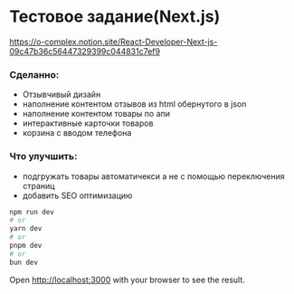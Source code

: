 # Тестовое задание(Next.js)
https://o-complex.notion.site/React-Developer-Next-js-09c47b36c56447329399c044831c7ef9
### Сделанно: 
* Отзывчивый дизайн 
* наполнение контентом отзывов из html обернутого в json
* наполнение контентом товары по апи
* интерактивные карточки товаров
* корзина с вводом телефона 
### Что улучшить: 
* подгружать товары автоматичекси а не с помощью переключения страниц
* добавить SEO оптимизацию 
```bash
npm run dev
# or
yarn dev
# or
pnpm dev
# or
bun dev
```
Open [http://localhost:3000](http://localhost:3000) with your browser to see the result.



